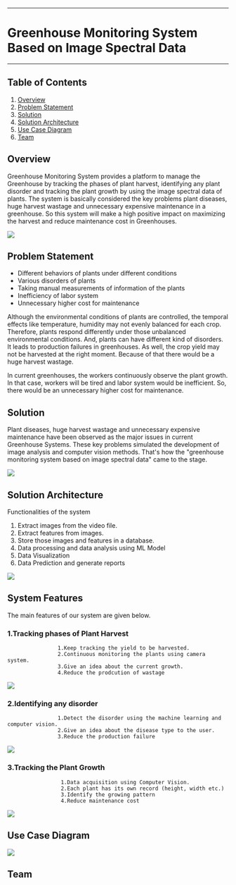 ___
# Greenhouse Monitoring System Based on Image Spectral Data
___

## Table of Contents
1. [Overview](#overview)
2. [Problem Statement](#problem-statement)
3. [Solution](#solution)
4. [Solution Architecture](#solution-architecture)
5. [Use Case Diagram](#use-case-diagram)
6. [Team](#team)


## Overview
Greenhouse Monitoring System provides a platform to manage the Greenhouse by tracking the phases of plant harvest, identifying any plant disorder and tracking the plant growth by using the image spectral data of plants. The system is basically considered the key problems plant diseases, huge harvest wastage and unnecessary expensive maintenance in a greenhouse. So this system will make a high positive impact on maximizing the harvest and reduce maintenance cost in Greenhouses.

![](https://github.com/athraju/2021_IBM_Code_Challenge_Greeenhouse_Monitoring_System/blob/main/data/docs/introduction.png)

## Problem Statement
- Different behaviors of plants under different conditions
- Various disorders of plants
- Taking manual measurements of information of the plants
- Inefficiency of labor system
- Unnecessary higher cost for maintenance

Although the environmental conditions of plants are controlled, the temporal effects like temperature, humidity may not evenly balanced for each crop. Therefore, plants respond differently under those unbalanced environmental conditions. And, plants can have different kind of disorders. It leads to production failures in greenhouses. As well, the crop yield may not be harvested at the right moment. Because of that there would be a huge harvest wastage.

In current greenhouses, the workers continuously observe the plant growth. In that case, workers will be tired and labor system would be inefficient. So, there would be an unnecessary higher cost for maintenance.

## Solution
Plant diseases, huge harvest wastage and unnecessary expensive maintenance have been observed as the major issues in current Greenhouse Systems. These key problems simulated the development of image analysis and computer vision methods. That's how the "greenhouse monitoring system based on image spectral data" came to the stage.

![](https://github.com/athraju/2021_IBM_Code_Challenge_Greeenhouse_Monitoring_System/blob/main/data/docs/camerasystem.png)

## Solution Architecture
Functionalities of the system
1. Extract images from the video file.
2. Extract features from images.
3. Store those images and features in a database.
4. Data processing and data analysis using ML Model
5. Data Visualization
6. Data Prediction and generate reports

![](https://github.com/athraju/2021_IBM_Code_Challenge_Greeenhouse_Monitoring_System/blob/main/data/docs/architecture.png)

## System Features
The main features of our system are given below.

###  1.Tracking phases of Plant Harvest
                    1.Keep tracking the yield to be harvested.
                    2.Continuous monitoring the plants using camera system.
                    3.Give an idea about the current growth.
                    4.Reduce the prodcution of wastage
![](https://github.com/athraju/2021_IBM_Code_Challenge_Greeenhouse_Monitoring_System/blob/main/data/docs/Items.png)

###  2.Identifying any disorder 
                    1.Detect the disorder using the machine learning and computer vision.
                    2.Give an idea about the disease type to the user.
                    3.Reduce the production failure
![](https://github.com/athraju/2021_IBM_Code_Challenge_Greeenhouse_Monitoring_System/blob/main/data/docs/Items%20(1).png)

###  3.Tracking the Plant Growth
                     1.Data acquisition using Computer Vision.
                     2.Each plant has its own record (height, width etc.)
                     3.Identify the growing pattern
                     4.Reduce maintenance cost
![](https://github.com/athraju/2021_IBM_Code_Challenge_Greeenhouse_Monitoring_System/blob/main/data/docs/Items%20(2).png)

## Use Case Diagram
![](https://github.com/athraju/2021_IBM_Code_Challenge_Greeenhouse_Monitoring_System/blob/main/data/docs/usecase_diagram.png)

## Team

